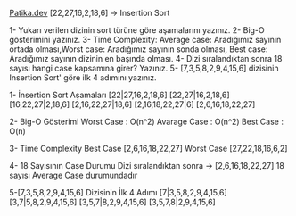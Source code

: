 
[Patika.dev](https://www.patika.dev/tr) 
[22,27,16,2,18,6] -> Insertion Sort

1- Yukarı verilen dizinin sort türüne göre aşamalarını yazınız.
2- Big-O gösterimini yazınız.
3- Time Complexity: Average case: Aradığımız sayının ortada olması,Worst case: Aradığımız sayının sonda olması, Best case: Aradığımız sayının dizinin en başında olması.
4- Dizi sıralandıktan sonra 18 sayısı hangi case kapsamına girer? Yazınız.
5- [7,3,5,8,2,9,4,15,6] dizisinin Insertion Sort'  göre ilk 4 adımını yazınız.

1- İnsertion Sort Aşamaları
[22|27,16,2,18,6]
[22,27|16,2,18,6]
[16,22,27|2,18,6]
[2,16,22,27|18,6]
[2,16,18,22,27|6]
[2,6,16,18,22,27]

2- Big-O Gösterimi
Worst Case : O(n^2)
Avarage Case : O(n^2)
Best Case : O(n)


3- Time Complexity
Best Case [2,6,16,18,22,27]
Worst Case [27,22,18,16,6,2]


4- 18 Sayısının Case Durumu
Dizi sıralandıktan sonra -> [2,6,16,18,22,27] 18 sayısı Average Case durumundadır


5-[7,3,5,8,2,9,4,15,6] Dizisinin İlk 4 Adımı
[7|3,5,8,2,9,4,15,6]
[3,7|5,8,2,9,4,15,6]
[3,5,7|8,2,9,4,15,6]
[3,5,7,8|2,9,4,15,6]
